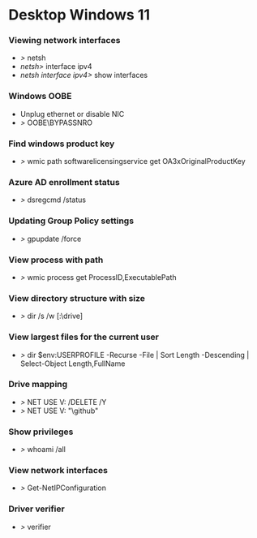 # Desktop Windows 11



### Viewing network interfaces
- *>* netsh
- *netsh>* interface ipv4
- *netsh interface ipv4>* show interfaces



### Windows OOBE
- Unplug ethernet or disable NIC
- *>* OOBE\\BYPASSNRO

### Find windows product key
- *>* wmic path softwarelicensingservice get OA3xOriginalProductKey

### Azure AD enrollment status
- *>* dsregcmd /status

### Updating Group Policy settings
- *>* gpupdate /force

### View process with path
- *>* wmic process get ProcessID,ExecutablePath

### View directory structure with size
- *>* dir /s /w [:\drive]

### View largest files for the current user
- *>* dir $env:USERPROFILE -Recurse -File | Sort Length -Descending | Select-Object Length,FullName

### Drive mapping
- *>* NET USE V: /DELETE /Y
- *>* NET USE V: "\\github\"

### Show privileges
- *>* whoami /all

### View network interfaces
- *>* Get-NetIPConfiguration

### Driver verifier
- *>* verifier
